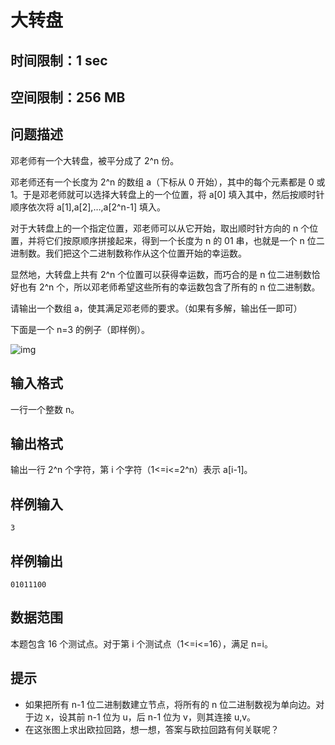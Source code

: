# 大转盘

## 时间限制：1 sec
## 空间限制：256 MB

## 问题描述
邓老师有一个大转盘，被平分成了 2^n 份。

邓老师还有一个长度为 2^n 的数组 a（下标从 0 开始），其中的每个元素都是 0 或 1。于是邓老师就可以选择大转盘上的一个位置，将 a[0] 填入其中，然后按顺时针顺序依次将 a[1],a[2],…,a[2^n-1] 填入。

对于大转盘上的一个指定位置，邓老师可以从它开始，取出顺时针方向的 n 个位置，并将它们按原顺序拼接起来，得到一个长度为 n 的 01 串，也就是一个 n 位二进制数。我们把这个二进制数称作从这个位置开始的幸运数。

显然地，大转盘上共有 2^n 个位置可以获得幸运数，而巧合的是 n 位二进制数恰好也有 2^n 个，所以邓老师希望这些所有的幸运数包含了所有的 n 位二进制数。

请输出一个数组 a，使其满足邓老师的要求。（如果有多解，输出任一即可）

下面是一个 n=3 的例子（即样例）。

![img](https://i.loli.net/2020/05/21/reWXkx5A1ZQJOPU.png)

## 输入格式
一行一个整数 n。

## 输出格式
输出一行 2^n 个字符，第 i 个字符（1<=i<=2^n）表示 a[i-1]。

## 样例输入
```
3
```

## 样例输出
```
01011100
```
## 数据范围

本题包含 16 个测试点。对于第 i 个测试点（1<=i<=16），满足 n=i。

## 提示
- 如果把所有 n-1 位二进制数建立节点，将所有的 n 位二进制数视为单向边。对于边 x，设其前 n-1 位为 u，后 n-1 位为 v，则其连接 u,v。
- 在这张图上求出欧拉回路，想一想，答案与欧拉回路有何关联呢？